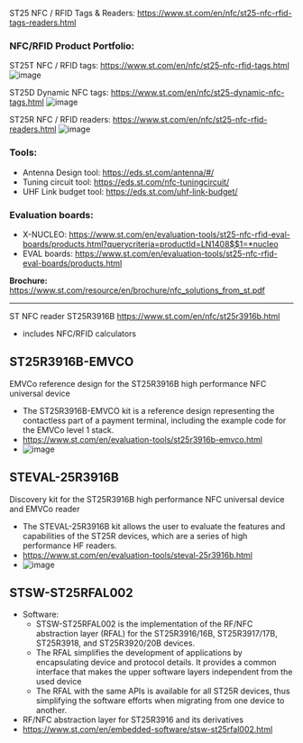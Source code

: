 
ST25 NFC / RFID Tags & Readers:
https://www.st.com/en/nfc/st25-nfc-rfid-tags-readers.html
  
  
### NFC/RFID Product Portfolio:
ST25T NFC / RFID tags: https://www.st.com/en/nfc/st25-nfc-rfid-tags.html
![image](https://github.com/nmi246/electronics/assets/42329930/6bc64ba0-ce60-4f6b-ae1c-cf2d26df6f8c)

ST25D Dynamic NFC tags: https://www.st.com/en/nfc/st25-dynamic-nfc-tags.html
![image](https://github.com/nmi246/electronics/assets/42329930/730a33fe-b9c2-447c-ad20-26c72eae1f85)

ST25R NFC / RFID readers: https://www.st.com/en/nfc/st25-nfc-rfid-readers.html
![image](https://github.com/nmi246/electronics/assets/42329930/3fbbdd29-b0d0-487c-8c47-9bad0fdf6032)


### Tools:
- Antenna Design tool: https://eds.st.com/antenna/#/
- Tuning circuit tool: https://eds.st.com/nfc-tuningcircuit/
- UHF Link budget tool: https://eds.st.com/uhf-link-budget/ 


### Evaluation boards:
- X-NUCLEO: https://www.st.com/en/evaluation-tools/st25-nfc-rfid-eval-boards/products.html?querycriteria=productId=LN1408$$1=*nucleo
- EVAL boards: https://www.st.com/en/evaluation-tools/st25-nfc-rfid-eval-boards/products.html

**Brochure:** https://www.st.com/resource/en/brochure/nfc_solutions_from_st.pdf

***************************************************************************************************************************************************
  
  
  
  
ST NFC reader
ST25R3916B
https://www.st.com/en/nfc/st25r3916b.html
- includes NFC/RFID calculators


## ST25R3916B-EMVCO
EMVCo reference design for the ST25R3916B high performance NFC universal device
- The ST25R3916B-EMVCO kit is a reference design representing the contactless part of a payment terminal, including the example code for the EMVCo level 1 stack.
- https://www.st.com/en/evaluation-tools/st25r3916b-emvco.html
- ![image](https://github.com/nmi246/electronics/assets/42329930/5c1d3f26-700b-4da3-940f-8cbc16f068a3)


## STEVAL-25R3916B
Discovery kit for the ST25R3916B high performance NFC universal device and EMVCo reader
- The STEVAL-25R3916B kit allows the user to evaluate the features and capabilities of the ST25R devices, which are a series of high performance HF readers.
- https://www.st.com/en/evaluation-tools/steval-25r3916b.html
- ![image](https://github.com/nmi246/electronics/assets/42329930/505d6f7c-547e-43da-b47d-51da2ea40fd1)


## STSW-ST25RFAL002
- Software:
  - STSW-ST25RFAL002 is the implementation of the RF/NFC abstraction layer (RFAL) for the ST25R3916/16B, ST25R3917/17B, ST25R3918, and ST25R3920/20B devices.
  - The RFAL simplifies the development of applications by encapsulating device and protocol details. It provides a common interface that makes the upper software layers independent from the used device
  - The RFAL with the same APIs is available for all ST25R devices, thus simplifying the software efforts when migrating from one device to another.
- RF/NFC abstraction layer for ST25R3916 and its derivatives
- https://www.st.com/en/embedded-software/stsw-st25rfal002.html
